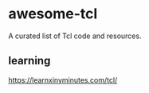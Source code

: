 # awesome-tcl
A curated list of Tcl code and resources.

## learning

https://learnxinyminutes.com/tcl/
